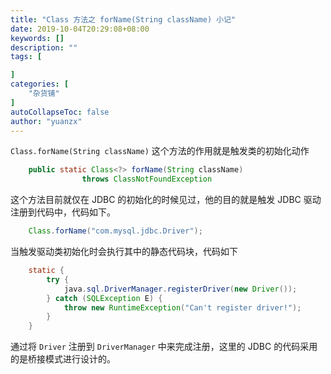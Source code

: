 ```yaml
---
title: "Class 方法之 forName(String className) 小记"
date: 2019-10-04T20:29:08+08:00
keywords: []
description: ""
tags: [

]
categories: [
    "杂货铺"
]
autoCollapseToc: false
author: "yuanzx"
---
```


`Class.forName(String className)` 这个方法的作用就是触发类的初始化动作

```java
    public static Class<?> forName(String className)
                throws ClassNotFoundException
```

这个方法目前就仅在 JDBC 的初始化的时候见过，他的目的就是触发 JDBC 驱动注册到代码中，代码如下。

```java
    Class.forName("com.mysql.jdbc.Driver");
```

当触发驱动类初始化时会执行其中的静态代码块，代码如下

```java
    static {
        try {
            java.sql.DriverManager.registerDriver(new Driver());
        } catch (SQLException E) {
            throw new RuntimeException("Can't register driver!");
        }
    }
```

通过将 `Driver` 注册到 `DriverManager` 中来完成注册，这里的 JDBC 的代码采用的是桥接模式进行设计的。
